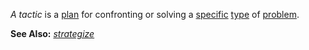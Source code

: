 *A tactic* is a [plan](https://github.com/gcassel/Modular-Organization-Terminology/blob/master/terms/plan.md) for confronting or solving a [specific](https://github.com/gcassel/Modular-Organization-Terminology/blob/master/terms/specific.md) [type](https://github.com/gcassel/Modular-Organization-Terminology/blob/master/terms/type.md) of [problem](https://github.com/gcassel/Modular-Organization-Terminology/blob/master/terms/problem.md).

**See Also:** *[strategize](https://github.com/gcassel/Modular-Organization-Terminology/blob/master/terms/strategize.md)*
